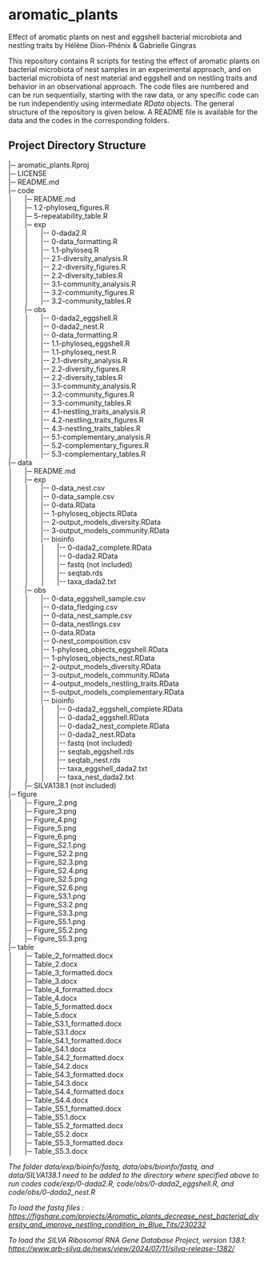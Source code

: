 # aromatic_plants

Effect of aromatic plants on nest and eggshell bacterial microbiota and nestling traits 
by Hélène Dion-Phénix & Gabrielle Gingras

This repository contains R scripts for testing the effect of aromatic plants on bacterial microbiota of nest samples in an experimental approach, and on bacterial microbiota of nest material and eggshell and on nestling traits and behavior in an observational approach. The code files are numbered and can be run sequentially, starting with the raw data, or any specific code can be run independently using intermediate *RData* objects. The general structure of the repository is given below. A README file is available for the data and the codes in the corresponding folders.

## Project Directory Structure

|─ aromatic_plants.Rproj <br> 
|─ LICENSE <br>
|─ README.md <br>
|─ code <br>
│&nbsp; &nbsp; &nbsp; |─ README.md <br>
│&nbsp; &nbsp; &nbsp; |─ 1.2-phyloseq_figures.R <br>
│&nbsp; &nbsp; &nbsp; |─ 5-repeatability_table.R <br>
│&nbsp; &nbsp; &nbsp; |─ exp<br>
│&nbsp; &nbsp; &nbsp; │&nbsp; &nbsp; &nbsp; |-- 0-dada2.R <br>
│&nbsp; &nbsp; &nbsp; │&nbsp; &nbsp; &nbsp; |-- 0-data_formatting.R <br>
│&nbsp; &nbsp; &nbsp; │&nbsp; &nbsp; &nbsp; |-- 1.1-phyloseq.R <br>
│&nbsp; &nbsp; &nbsp; │&nbsp; &nbsp; &nbsp; |-- 2.1-diversity_analysis.R <br>
│&nbsp; &nbsp; &nbsp; │&nbsp; &nbsp; &nbsp; |-- 2.2-diversity_figures.R <br>
│&nbsp; &nbsp; &nbsp; │&nbsp; &nbsp; &nbsp; |-- 2.2-diversity_tables.R <br>
│&nbsp; &nbsp; &nbsp; │&nbsp; &nbsp; &nbsp; |-- 3.1-community_analysis.R <br>
│&nbsp; &nbsp; &nbsp; │&nbsp; &nbsp; &nbsp; |-- 3.2-community_figures.R <br>
│&nbsp; &nbsp; &nbsp; │&nbsp; &nbsp; &nbsp; |-- 3.2-community_tables.R <br>
│&nbsp; &nbsp; &nbsp; |─ obs<br>
│&nbsp; &nbsp; &nbsp; │&nbsp; &nbsp; &nbsp; |-- 0-dada2_eggshell.R <br>
│&nbsp; &nbsp; &nbsp; │&nbsp; &nbsp; &nbsp; |-- 0-dada2_nest.R <br>
│&nbsp; &nbsp; &nbsp; │&nbsp; &nbsp; &nbsp; |-- 0-data_formatting.R <br>
│&nbsp; &nbsp; &nbsp; │&nbsp; &nbsp; &nbsp; |-- 1.1-phyloseq_eggshell.R <br>
│&nbsp; &nbsp; &nbsp; │&nbsp; &nbsp; &nbsp; |-- 1.1-phyloseq_nest.R <br>
│&nbsp; &nbsp; &nbsp; │&nbsp; &nbsp; &nbsp; |-- 2.1-diversity_analysis.R <br>
│&nbsp; &nbsp; &nbsp; │&nbsp; &nbsp; &nbsp; |-- 2.2-diversity_figures.R <br>
│&nbsp; &nbsp; &nbsp; │&nbsp; &nbsp; &nbsp; |-- 2.2-diversity_tables.R <br>
│&nbsp; &nbsp; &nbsp; │&nbsp; &nbsp; &nbsp; |-- 3.1-community_analysis.R <br>
│&nbsp; &nbsp; &nbsp; │&nbsp; &nbsp; &nbsp; |-- 3.2-community_figures.R <br>
│&nbsp; &nbsp; &nbsp; │&nbsp; &nbsp; &nbsp; |-- 3.3-community_tables.R <br>
│&nbsp; &nbsp; &nbsp; │&nbsp; &nbsp; &nbsp; |-- 4.1-nestling_traits_analysis.R <br>
│&nbsp; &nbsp; &nbsp; │&nbsp; &nbsp; &nbsp; |-- 4.2-nestling_traits_figures.R <br>
│&nbsp; &nbsp; &nbsp; │&nbsp; &nbsp; &nbsp; |-- 4.3-nestling_traits_tables.R <br>
│&nbsp; &nbsp; &nbsp; │&nbsp; &nbsp; &nbsp; |-- 5.1-complementary_analysis.R <br>
│&nbsp; &nbsp; &nbsp; │&nbsp; &nbsp; &nbsp; |-- 5.2-complementary_figures.R <br>
│&nbsp; &nbsp; &nbsp; │&nbsp; &nbsp; &nbsp; |-- 5.3-complementary_tables.R <br>
|─ data <br>
│&nbsp; &nbsp; &nbsp; |─ README.md <br>
│&nbsp; &nbsp; &nbsp; |─ exp<br>
│&nbsp; &nbsp; &nbsp; │&nbsp; &nbsp; &nbsp; |-- 0-data_nest.csv <br>
│&nbsp; &nbsp; &nbsp; │&nbsp; &nbsp; &nbsp; |-- 0-data_sample.csv <br>
│&nbsp; &nbsp; &nbsp; │&nbsp; &nbsp; &nbsp; |-- 0-data.RData <br>
│&nbsp; &nbsp; &nbsp; │&nbsp; &nbsp; &nbsp; |-- 1-phyloseq_objects.RData <br>
│&nbsp; &nbsp; &nbsp; │&nbsp; &nbsp; &nbsp; |-- 2-output_models_diversity.RData <br>
│&nbsp; &nbsp; &nbsp; │&nbsp; &nbsp; &nbsp; |-- 3-output_models_community.RData <br>
│&nbsp; &nbsp; &nbsp; │&nbsp; &nbsp; &nbsp; |-- bioinfo <br>
│&nbsp; &nbsp; &nbsp; │&nbsp; &nbsp; &nbsp; │&nbsp; &nbsp; &nbsp; |-- 0-dada2_complete.RData <br>
│&nbsp; &nbsp; &nbsp; │&nbsp; &nbsp; &nbsp; │&nbsp; &nbsp; &nbsp; |-- 0-dada2.RData <br>
│&nbsp; &nbsp; &nbsp; │&nbsp; &nbsp; &nbsp; │&nbsp; &nbsp; &nbsp; |-- fastq (not included) <br>
│&nbsp; &nbsp; &nbsp; │&nbsp; &nbsp; &nbsp; │&nbsp; &nbsp; &nbsp; |-- seqtab.rds <br>
│&nbsp; &nbsp; &nbsp; │&nbsp; &nbsp; &nbsp; │&nbsp; &nbsp; &nbsp; |-- taxa_dada2.txt <br>
│&nbsp; &nbsp; &nbsp; |─ obs<br>
│&nbsp; &nbsp; &nbsp; │&nbsp; &nbsp; &nbsp; |-- 0-data_eggshell_sample.csv <br>
│&nbsp; &nbsp; &nbsp; │&nbsp; &nbsp; &nbsp; |-- 0-data_fledging.csv <br>
│&nbsp; &nbsp; &nbsp; │&nbsp; &nbsp; &nbsp; |-- 0-data_nest_sample.csv <br>
│&nbsp; &nbsp; &nbsp; │&nbsp; &nbsp; &nbsp; |-- 0-data_nestlings.csv <br>
│&nbsp; &nbsp; &nbsp; │&nbsp; &nbsp; &nbsp; |-- 0-data.RData <br>
│&nbsp; &nbsp; &nbsp; │&nbsp; &nbsp; &nbsp; |-- 0-nest_composition.csv <br>
│&nbsp; &nbsp; &nbsp; │&nbsp; &nbsp; &nbsp; |-- 1-phyloseq_objects_eggshell.RData <br>
│&nbsp; &nbsp; &nbsp; │&nbsp; &nbsp; &nbsp; |-- 1-phyloseq_objects_nest.RData <br>
│&nbsp; &nbsp; &nbsp; │&nbsp; &nbsp; &nbsp; |-- 2-output_models_diversity.RData <br>
│&nbsp; &nbsp; &nbsp; │&nbsp; &nbsp; &nbsp; |-- 3-output_models_community.RData <br>
│&nbsp; &nbsp; &nbsp; │&nbsp; &nbsp; &nbsp; |-- 4-output_models_nestling_traits.RData <br>
│&nbsp; &nbsp; &nbsp; │&nbsp; &nbsp; &nbsp; |-- 5-output_models_complementary.RData <br>
│&nbsp; &nbsp; &nbsp; │&nbsp; &nbsp; &nbsp; |-- bioinfo <br>
│&nbsp; &nbsp; &nbsp; │&nbsp; &nbsp; &nbsp; │&nbsp; &nbsp; &nbsp; |-- 0-dada2_eggshell_complete.RData <br>
│&nbsp; &nbsp; &nbsp; │&nbsp; &nbsp; &nbsp; │&nbsp; &nbsp; &nbsp; |-- 0-dada2_eggshell.RData <br>
│&nbsp; &nbsp; &nbsp; │&nbsp; &nbsp; &nbsp; │&nbsp; &nbsp; &nbsp; |-- 0-dada2_nest_complete.RData <br>
│&nbsp; &nbsp; &nbsp; │&nbsp; &nbsp; &nbsp; │&nbsp; &nbsp; &nbsp; |-- 0-dada2_nest.RData <br>
│&nbsp; &nbsp; &nbsp; │&nbsp; &nbsp; &nbsp; │&nbsp; &nbsp; &nbsp; |-- fastq (not included) <br>
│&nbsp; &nbsp; &nbsp; │&nbsp; &nbsp; &nbsp; │&nbsp; &nbsp; &nbsp; |-- seqtab_eggshell.rds <br>
│&nbsp; &nbsp; &nbsp; │&nbsp; &nbsp; &nbsp; │&nbsp; &nbsp; &nbsp; |-- seqtab_nest.rds <br>
│&nbsp; &nbsp; &nbsp; │&nbsp; &nbsp; &nbsp; │&nbsp; &nbsp; &nbsp; |-- taxa_eggshell_dada2.txt <br>
│&nbsp; &nbsp; &nbsp; │&nbsp; &nbsp; &nbsp; │&nbsp; &nbsp; &nbsp; |-- taxa_nest_dada2.txt <br>
│&nbsp; &nbsp; &nbsp; |─ SILVA138.1 (not included) <br>
|─ figure <br>
│&nbsp; &nbsp; &nbsp; |─ Figure_2.png <br>
│&nbsp; &nbsp; &nbsp; |─ Figure_3.png <br>
│&nbsp; &nbsp; &nbsp; |─ Figure_4.png <br>
│&nbsp; &nbsp; &nbsp; |─ Figure_5.png <br>
│&nbsp; &nbsp; &nbsp; |─ Figure_6.png <br>
│&nbsp; &nbsp; &nbsp; |─ Figure_S2.1.png <br>
│&nbsp; &nbsp; &nbsp; |─ Figure_S2.2.png <br>
│&nbsp; &nbsp; &nbsp; |─ Figure_S2.3.png <br>
│&nbsp; &nbsp; &nbsp; |─ Figure_S2.4.png <br>
│&nbsp; &nbsp; &nbsp; |─ Figure_S2.5.png <br>
│&nbsp; &nbsp; &nbsp; |─ Figure_S2.6.png <br>
│&nbsp; &nbsp; &nbsp; |─ Figure_S3.1.png <br>
│&nbsp; &nbsp; &nbsp; |─ Figure_S3.2.png <br>
│&nbsp; &nbsp; &nbsp; |─ Figure_S3.3.png <br>
│&nbsp; &nbsp; &nbsp; |─ Figure_S5.1.png <br>
│&nbsp; &nbsp; &nbsp; |─ Figure_S5.2.png <br>
│&nbsp; &nbsp; &nbsp; |─ Figure_S5.3.png <br>
|─ table <br>
│&nbsp; &nbsp; &nbsp; |─ Table_2_formatted.docx <br>
│&nbsp; &nbsp; &nbsp; |─ Table_2.docx <br>
│&nbsp; &nbsp; &nbsp; |─ Table_3_formatted.docx <br>
│&nbsp; &nbsp; &nbsp; |─ Table_3.docx <br>
│&nbsp; &nbsp; &nbsp; |─ Table_4_formatted.docx <br>
│&nbsp; &nbsp; &nbsp; |─ Table_4.docx <br>
│&nbsp; &nbsp; &nbsp; |─ Table_5_formatted.docx <br>
│&nbsp; &nbsp; &nbsp; |─ Table_5.docx <br>
│&nbsp; &nbsp; &nbsp; |─ Table_S3.1_formatted.docx <br>
│&nbsp; &nbsp; &nbsp; |─ Table_S3.1.docx <br>
│&nbsp; &nbsp; &nbsp; |─ Table_S4.1_formatted.docx <br>
│&nbsp; &nbsp; &nbsp; |─ Table_S4.1.docx <br>
│&nbsp; &nbsp; &nbsp; |─ Table_S4.2_formatted.docx <br>
│&nbsp; &nbsp; &nbsp; |─ Table_S4.2.docx <br>
│&nbsp; &nbsp; &nbsp; |─ Table_S4.3_formatted.docx <br>
│&nbsp; &nbsp; &nbsp; |─ Table_S4.3.docx <br>
│&nbsp; &nbsp; &nbsp; |─ Table_S4.4_formatted.docx <br>
│&nbsp; &nbsp; &nbsp; |─ Table_S4.4.docx <br>
│&nbsp; &nbsp; &nbsp; |─ Table_S5.1_formatted.docx <br>
│&nbsp; &nbsp; &nbsp; |─ Table_S5.1.docx <br>
│&nbsp; &nbsp; &nbsp; |─ Table_S5.2_formatted.docx <br>
│&nbsp; &nbsp; &nbsp; |─ Table_S5.2.docx <br>
│&nbsp; &nbsp; &nbsp; |─ Table_S5.3_formatted.docx <br>
│&nbsp; &nbsp; &nbsp; |─ Table_S5.3.docx <br>

    
*The folder data/exp/bioinfo/fastq, data/obs/bioinfo/fastq, and data/SILVA138.1 need to be added to the directory where specified above to run codes code/exp/0-dada2.R, code/obs/0-dada2_eggshell.R, and code/obs/0-dada2_nest.R*

*To load the fastq files : https://figshare.com/projects/Aromatic_plants_decrease_nest_bacterial_diversity_and_improve_nestling_condition_in_Blue_Tits/230232*

*To load the SILVA Ribosomal RNA Gene Database Project, version 138.1: https://www.arb-silva.de/news/view/2024/07/11/silva-release-1382/*

